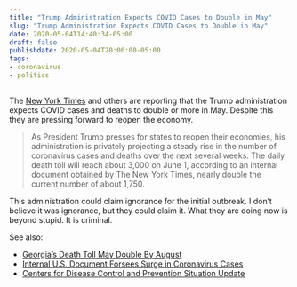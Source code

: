 ```yaml
---
title: "Trump Administration Expects COVID Cases to Double in May"
slug: "Trump Administration Expects COVID Cases to Double in May"
date: 2020-05-04T14:40:34-05:00
draft: false
publishdate: 2020-05-04T20:00:00-05:00
tags:
- coronavirus
- politics
---
```


The [New York Times][1] and others are reporting that the Trump administration expects COVID cases and deaths to double or more in May. Despite this they are pressing forward to reopen the economy.

>As President Trump presses for states to reopen their economies, his administration is privately projecting a steady rise in the number of coronavirus cases and deaths over the next several weeks. The daily death toll will reach about 3,000 on June 1, according to an internal document obtained by The New York Times, nearly double the current number of about 1,750.

This administration could claim ignorance for the initial outbreak. I don’t believe it was ignorance, but they could claim it. What they are doing now is beyond stupid. It is criminal. 

See also:

* [Georgia’s Death Toll May Double By August][2]
* [Internal U.S. Document Forsees Surge in Coronavirus Cases][3]
* [Centers for Disease Control and Prevention Situation Update][4]

[1]: https://www.nytimes.com/2020/05/04/us/coronavirus-updates.html?referringSource=articleShare
[2]: https://www.cnn.com/2020/04/28/health/georgia-coronavirus-death-projections/index.html
[3]: https://www.reuters.com/article/us-health-coronavirus-usa/internal-u-s-document-foresees-surge-of-coronavirus-deaths-this-month-ny-times-says-idUSKBN22G1T3?feedType=RSS&feedName=topNews
[4]: https://int.nyt.com/data/documenthelper/6926-mayhhsbriefing/af7319f4a55fd0ce5dc9/optimized/full.pdf#page=1

